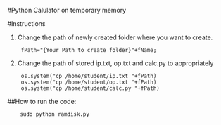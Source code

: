 #Python Calulator on temporary memory

#Instructions
1. Change the path of newly created folder where you want to create.

		fPath="{Your Path to create folder}"+fName;

2. Change the path of stored ip.txt, op.txt and calc.py to appropriately

		os.system("cp /home/student/ip.txt "+fPath)
		os.system("cp /home/student/op.txt "+fPath)
		os.system("cp /home/student/calc.py "+fPath)

##How to run the code:


		sudo python ramdisk.py




